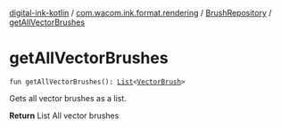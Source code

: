 [digital-ink-kotlin](../../index.md) / [com.wacom.ink.format.rendering](../index.md) / [BrushRepository](index.md) / [getAllVectorBrushes](./get-all-vector-brushes.md)

# getAllVectorBrushes

`fun getAllVectorBrushes(): `[`List`](https://kotlinlang.org/api/latest/jvm/stdlib/kotlin.collections/-list/index.html)`<`[`VectorBrush`](../../com.wacom.ink.rendering/-vector-brush/index.md)`>`

Gets all vector brushes as a list.

**Return**
List All vector brushes

